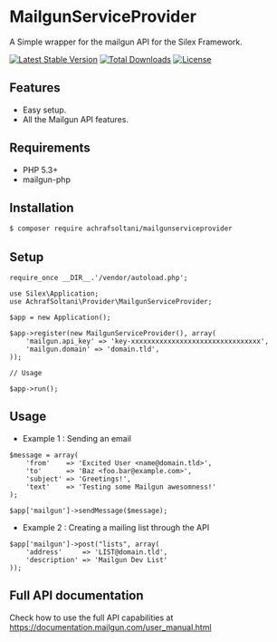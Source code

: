 # MailgunServiceProvider

A Simple wrapper for the mailgun API for the Silex Framework.

[![Latest Stable Version](https://poser.pugx.org/achrafsoltani/mailgunserviceprovider/v/stable)](https://packagist.org/packages/achrafsoltani/mailgunserviceprovider)
[![Total Downloads](https://poser.pugx.org/achrafsoltani/mailgunserviceprovider/downloads)](https://packagist.org/packages/achrafsoltani/mailgunserviceprovider)
[![License](https://poser.pugx.org/achrafsoltani/mailgunserviceprovider/license)](https://packagist.org/packages/achrafsoltani/mailgunserviceprovider)

Features
--------
* Easy setup.
* All the Mailgun API features.

Requirements
------------
 * PHP 5.3+
 * mailgun-php
  
Installation
------------ 
```sh
$ composer require achrafsoltani/mailgunserviceprovider
```
Setup
------------
``` {.php}
require_once __DIR__.'/vendor/autoload.php';

use Silex\Application;
use AchrafSoltani\Provider\MailgunServiceProvider;

$app = new Application();

$app->register(new MailgunServiceProvider(), array(
    'mailgun.api_key' => 'key-xxxxxxxxxxxxxxxxxxxxxxxxxxxxxxxx',
    'mailgun.domain' => 'domain.tld',
));

// Usage

$app->run();
```
Usage
------------
* Example 1 : Sending an email

``` {.php}
$message = array(
    'from'    => 'Excited User <name@domain.tld>',
    'to'      => 'Baz <foo.bar@example.com>',
    'subject' => 'Greetings!',
    'text'    => 'Testing some Mailgun awesomness!'    
);

$app['mailgun']->sendMessage($message);
```

* Example 2 : Creating a mailing list through the API

``` {.php}
$app['mailgun']->post("lists", array(
    'address'     => 'LIST@domain.tld',
    'description' => 'Mailgun Dev List'
));
```
Full API documentation
------------
Check how to use the full API capabilities at https://documentation.mailgun.com/user_manual.html
